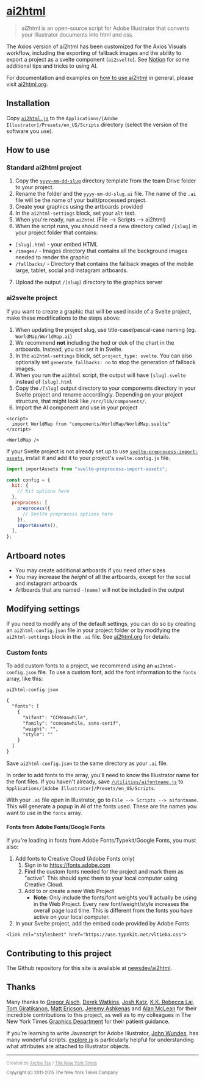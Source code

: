 # [ai2html](http://ai2html.org)

> ai2html is an open-source script for Adobe Illustrator that converts your Illustrator documents into html and css.

The Axios version of ai2html has been customized for the Axios Visuals workflow, including the exporting of fallback images and the ability to export a project as a svelte component (`ai2svelte`). See [Notion](https://www.notion.so/axios-editorial/ai2html-Tips-Tricks-78dcfbf163554dff9d88f4cc0fb2e8d8?pvs=4) for some additional tips and tricks to using AI.

For documentation and examples on [how to use ai2html](http://ai2html.org) in general, please visit [ai2html.org](http://ai2html.org).

## Installation

Copy [`ai2html.js`](/ai2html.js) to the `Applications/[Adobe Illustrator]/Presets/en_US/Scripts` directory (select the version of the software you use).

## How to use

### Standard ai2html project

1. Copy the [`yyyy-mm-dd-slug`](https://drive.google.com/drive/folders/1jmfOOwgOvkL371FKiGZVEr-4hr19rSSS) directory template from the team Drive folder to your project.
2. Rename the folder and the `yyyy-mm-dd-slug.ai` file. The name of the `.ai` file will be the name of your built/processed project.
3. Create your graphics using the artboards provided
4. In the `ai2html-settings` block, set your `alt` text.
5. When you're ready, run `ai2html` (File --> Scripts --> ai2html)
6. When the script runs, you should need a new directory called `/[slug]` in your project folder that contains:

- `[slug].html` - your embed HTML
- `/images/` - Images directory that contains all the background images needed to render the graphic
- `/fallbacks/` - Directory that contains the fallback images of the mobile large, tablet, social and instagram artboards.

7. Upload the output `/[slug]` directory to the graphics server

### ai2svelte project

If you want to create a graphic that will be used inside of a Svelte project, make these modifications to the steps above:

1. When updating the project slug, use title-case/pascal-case naming (eg. `WorldMap/WorldMap.ai`)
2. We recommend **not** including the hed or dek of the chart in the artboards. Instead, you can set it in Svelte.
3. In the `ai2html-settings` block, set `project_type: svelte`. You can also optionally set `generate_fallbacks: no` to stop the generation of fallback images.
4. When you run the `ai2html` script, the output will have `[slug].svelte` instead of `[slug].html`
5. Copy the `/[slug]` output directory to your components directory in your Svelte project and rename accordingly. Depending on your project structure, that might look like `/src/lib/components/`.
6. Import the AI component and use in your project

```svelte
<script>
  import WorldMap from "components/WorldMap/WorldMap.svelte"
</script>

<WorldMap />
```

If your Svelte project is not already set up to use [`svelte-preprocess-import-assets`](https://github.com/bluwy/svelte-preprocess-import-assets), install it and add it to your project's `svelte.config.js` file.

```js
import importAssets from "svelte-preprocess-import-assets";

const config = {
  kit: {
    // Kit options here
  },
  preprocess: [
    preprocess({
      // Svelte preprocess options here
    }),
    importAssets(),
  ],
};
```

## Artboard notes

- You may create additional artboards if you need other sizes
- You may increase the _height_ of all the artboards, except for the social and instagram artboards
- Artboards that are named `-[name]` will not be included in the output

## Modifying settings

If you need to modify any of the default settings, you can do so by creating an `ai2html-config.json` file in your project folder or by modifying the `ai2html-settings` block in the `.ai` file. See [ai2html.org](http://ai2html.org/#settings) for details.

### Custom fonts

To add custom fonts to a project, we recommend using an `ai2html-config.json` file. To use a custom font, add the font information to the `fonts` array, like this:

`ai2html-config.json`

```txt
{
  "fonts": [
    {
      "aifont": "CCMeanwhile",
      "family": "ccmeanwhile, sans-serif",
      "weight": "",
      "style": ""
    }
  ]
}

```

Save `ai2html-config.json` to the same directory as your `.ai` file.

In order to add fonts to the array, you'll need to know the Illustrator name for the font files. If you haven't already, save [`/utilities/aifontname.js`](https://github.com/axiosvisuals/ai2html/blob/main/utilities/aifontname.js) to `Applications/[Adobe Illustrator]/Presets/en_US/Scripts`.

With your `.ai` file open in Illustrator, go to `File --> Scripts --> aifontname`. This will generate a popup in AI of the fonts used. These are the names you want to use in the `fonts` array.

#### Fonts from Adobe Fonts/Google Fonts

If you're loading in fonts from Adobe Fonts/Typekit/Google Fonts, you must also:

1. Add fonts to Creative Cloud (Adobe Fonts only)
   1. Sign in to https://fonts.adobe.com
   2. Find the custom fonts needed for the project and mark them as "active". This should sync them to your local computer using Creative Cloud.
   3. Add to or create a new Web Project
      - **Note:** Only include the fonts/font weights you'll actually be using in the Web Project. Every new font/weight/style increases the overall page load time. This is different from the fonts you have active on your local computer.
2. In your Svelte project, add the embed code provided by Adobe Fonts

```
<link rel="stylesheet" href="https://use.typekit.net/vlt1eba.css">
```

## Contributing to this project

The Github repository for this site is available at [newsdev/ai2html](https://github.com/newsdev/ai2html).

## Thanks

Many thanks to [Gregor Aisch](https://twitter.com/driven_by_data), [Derek Watkins](https://twitter.com/dwtkns), [Josh Katz](https://twitter.com/jshkatz), [K.K. Rebecca Lai](https://twitter.com/kkrebeccalai), [Tom Giratikanon](https://twitter.com/giratikanon), [Matt Ericson](https://twitter.com/mericson), [Jeremy Ashkenas](https://twitter.com/jashkenas) and [Alan McLean](https://twitter.com/alanmclean) for their incredible contributions to this project, as well as to my colleagues in The New York Times [Graphics Department](https://twitter.com/nytgraphics) for their patient guidance.

If you’re learning to write Javascript for Adobe Illustrator, [John Wundes](http://www.wundes.com/JS4AI/), has many wonderful scripts. [explore.js](http://www.wundes.com/JS4AI/explore.js) is particularly helpful for understanding what attributes are attached to Illustrator objects.

---

<p style="font-size:.8em;opacity:0.5;">Created by <a href="https://twitter.com/archietse">Archie Tse</a> / <a href="https://github.com/newsdev">The New York Times</a></p>

<p style="font-size:.8em;opacity:0.7;">Copyright (c) 2011-2015 The New York Times Company</p>
